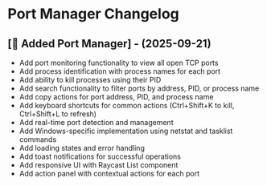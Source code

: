 # Port Manager Changelog

## [🎂 Added Port Manager] - (2025-09-21)

- Add port monitoring functionality to view all open TCP ports
- Add process identification with process names for each port
- Add ability to kill processes using their PID
- Add search functionality to filter ports by address, PID, or process name
- Add copy actions for port address, PID, and process name
- Add keyboard shortcuts for common actions (Ctrl+Shift+K to kill, Ctrl+Shift+L to refresh)
- Add real-time port detection and management
- Add Windows-specific implementation using netstat and tasklist commands
- Add loading states and error handling
- Add toast notifications for successful operations
- Add responsive UI with Raycast List component
- Add action panel with contextual actions for each port
